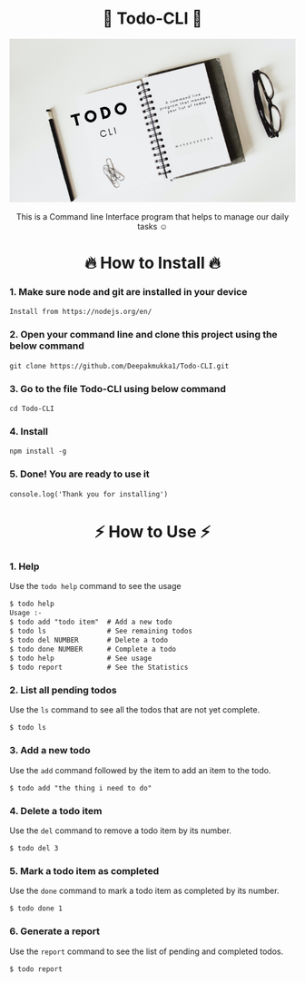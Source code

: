 <h1 align="center">🚀 Todo-CLI 🚀</h1>

<p align="center">
<img  src="https://github.com/Deepakmukka1/Todo-CLI/blob/master/TODO.png" >
</p>

<p align="center">This is a Command line Interface program that helps to manage our daily tasks ☺</p>

<h1 align="center">🔥 How to Install 🔥</h1>

### 1. Make sure node and git are installed in your device

```
Install from https://nodejs.org/en/

```

### 2. Open your command line and clone this project using the below command

```
git clone https://github.com/Deepakmukka1/Todo-CLI.git

```

### 3. Go to the file Todo-CLI using below command

```
cd Todo-CLI

```

### 4. Install

```
npm install -g

```

### 5. Done! You are ready to use it

```
console.log('Thank you for installing')

```

<h1 align="center">⚡️ How to Use ⚡️</h1>

### 1. Help

Use the `todo help` command to see the usage

```
$ todo help
Usage :-
$ todo add "todo item"  # Add a new todo
$ todo ls               # See remaining todos
$ todo del NUMBER       # Delete a todo
$ todo done NUMBER      # Complete a todo
$ todo help             # See usage
$ todo report           # See the Statistics
```

### 2. List all pending todos

Use the `ls` command to see all the todos that are not yet complete.

```
$ todo ls
```

### 3. Add a new todo

Use the `add` command followed by the item to add an item to the todo.

```
$ todo add "the thing i need to do"

```

### 4. Delete a todo item

Use the `del` command to remove a todo item by its number.

```
$ todo del 3

```

### 5. Mark a todo item as completed

Use the `done` command to mark a todo item as completed by its number.

```
$ todo done 1

```

### 6. Generate a report

Use the `report` command to see the list of pending and completed todos.

```
$ todo report

```
